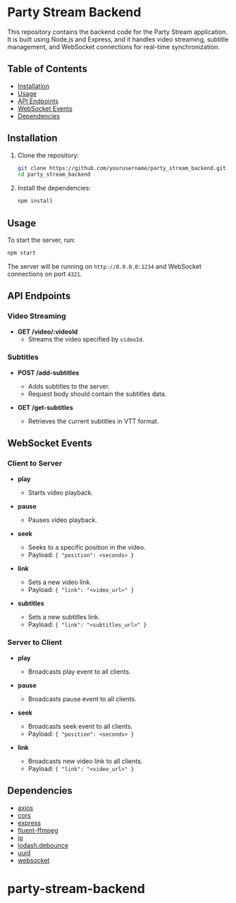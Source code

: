 # Party Stream Backend

This repository contains the backend code for the Party Stream application. It is built using Node.js and Express, and it handles video streaming, subtitle management, and WebSocket connections for real-time synchronization.

## Table of Contents

- [Installation](#installation)
- [Usage](#usage)
- [API Endpoints](#api-endpoints)
- [WebSocket Events](#websocket-events)
- [Dependencies](#dependencies)

## Installation

1. Clone the repository:

   ```sh
   git clone https://github.com/yourusername/party_stream_backend.git
   cd party_stream_backend
   ```

2. Install the dependencies:
   ```sh
   npm install
   ```

## Usage

To start the server, run:

```sh
npm start
```

The server will be running on `http://0.0.0.0:1234` and WebSocket connections on port `4321`.

## API Endpoints

### Video Streaming

- **GET /video/:videoId**
  - Streams the video specified by `videoId`.

### Subtitles

- **POST /add-subtitles**

  - Adds subtitles to the server.
  - Request body should contain the subtitles data.

- **GET /get-subtitles**
  - Retrieves the current subtitles in VTT format.

## WebSocket Events

### Client to Server

- **play**

  - Starts video playback.

- **pause**

  - Pauses video playback.

- **seek**

  - Seeks to a specific position in the video.
  - Payload: `{ "position": <seconds> }`

- **link**

  - Sets a new video link.
  - Payload: `{ "link": "<video_url>" }`

- **subtitles**
  - Sets a new subtitles link.
  - Payload: `{ "link": "<subtitles_url>" }`

### Server to Client

- **play**

  - Broadcasts play event to all clients.

- **pause**

  - Broadcasts pause event to all clients.

- **seek**

  - Broadcasts seek event to all clients.
  - Payload: `{ "position": <seconds> }`

- **link**
  - Broadcasts new video link to all clients.
  - Payload: `{ "link": "<video_url>" }`

## Dependencies

- [axios](https://www.npmjs.com/package/axios)
- [cors](https://www.npmjs.com/package/cors)
- [express](https://www.npmjs.com/package/express)
- [fluent-ffmpeg](https://www.npmjs.com/package/fluent-ffmpeg)
- [ip](https://www.npmjs.com/package/ip)
- [lodash.debounce](https://www.npmjs.com/package/lodash.debounce)
- [uuid](https://www.npmjs.com/package/uuid)
- [websocket](https://www.npmjs.com/package/websocket)

# party-stream-backend
